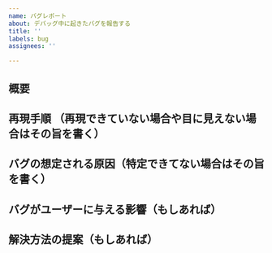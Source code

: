```yaml
---
name: バグレポート
about: デバッグ中に起きたバグを報告する
title: ''
labels: bug
assignees: ''

---
```


## 概要


## 再現手順 （再現できていない場合や目に見えない場合はその旨を書く）


## バグの想定される原因（特定できてない場合はその旨を書く）


## バグがユーザーに与える影響（もしあれば）


## 解決方法の提案（もしあれば）

